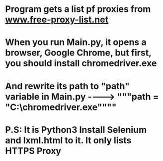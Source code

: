 # Program gets a list pf proxies from www.free-proxy-list.net
# When you run Main.py, it opens a browser, Google Chrome, but first, you should install chromedriver.exe 
# And rewrite its path to "path" variable in Main.py ----> """path = "C:\chromedriver.exe"""" 
# P.S: It is Python3 Install Selenium and lxml.html to it. It only lists HTTPS Proxy
